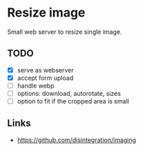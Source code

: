 # Resize image

Small web server to resize single image.

## TODO
- [x] serve as webserver
- [x] accept form upload
- [ ] handle webp
- [ ] options: download, autorotate, sizes
- [ ] option to fit if the cropped area is small

## Links
* https://github.com/disintegration/imaging
